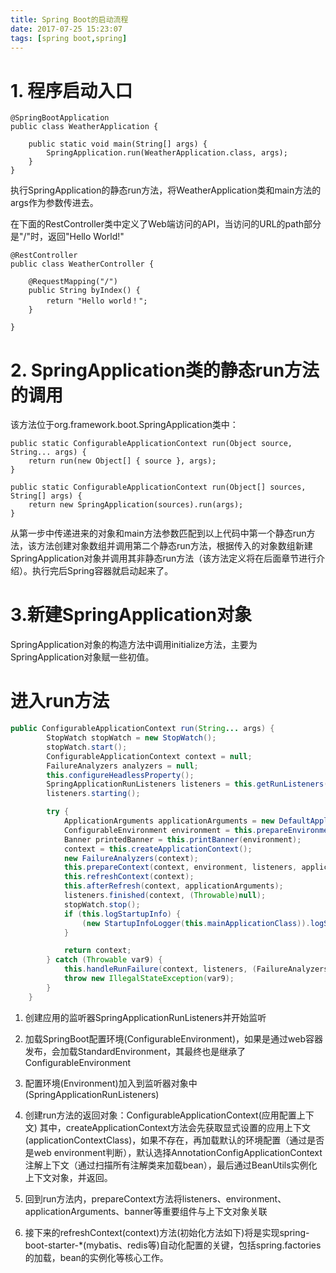 ```yaml
---
title: Spring Boot的启动流程
date: 2017-07-25 15:23:07
tags: [spring boot,spring]
---
```



# 1. 程序启动入口

```
@SpringBootApplication
public class WeatherApplication {

    public static void main(String[] args) {
        SpringApplication.run(WeatherApplication.class, args);
    }
}
```
执行SpringApplication的静态run方法，将WeatherApplication类和main方法的args作为参数传进去。

在下面的RestController类中定义了Web端访问的API，当访问的URL的path部分是"/"时，返回"Hello World!"

<!--more-->

```
@RestController
public class WeatherController {

    @RequestMapping("/")
    public String byIndex() {
        return "Hello world！";
    }

}
```
# 2. SpringApplication类的静态run方法的调用

该方法位于org.framework.boot.SpringApplication类中：

```
public static ConfigurableApplicationContext run(Object source, String... args) {
    return run(new Object[] { source }, args);
}

public static ConfigurableApplicationContext run(Object[] sources, String[] args) {
    return new SpringApplication(sources).run(args);
}
```
从第一步中传递进来的对象和main方法参数匹配到以上代码中第一个静态run方法，该方法创建对象数组并调用第二个静态run方法，根据传入的对象数组新建SpringApplication对象并调用其非静态run方法（该方法定义将在后面章节进行介绍）。执行完后Spring容器就启动起来了。

# 3.新建SpringApplication对象
SpringApplication对象的构造方法中调用initialize方法，主要为SpringApplication对象赋一些初值。

# 进入run方法
``` java
public ConfigurableApplicationContext run(String... args) {
        StopWatch stopWatch = new StopWatch();
        stopWatch.start();
        ConfigurableApplicationContext context = null;
        FailureAnalyzers analyzers = null;
        this.configureHeadlessProperty();
        SpringApplicationRunListeners listeners = this.getRunListeners(args);
        listeners.starting();

        try {
            ApplicationArguments applicationArguments = new DefaultApplicationArguments(args);
            ConfigurableEnvironment environment = this.prepareEnvironment(listeners, applicationArguments);
            Banner printedBanner = this.printBanner(environment);
            context = this.createApplicationContext();
            new FailureAnalyzers(context);
            this.prepareContext(context, environment, listeners, applicationArguments, printedBanner);
            this.refreshContext(context);
            this.afterRefresh(context, applicationArguments);
            listeners.finished(context, (Throwable)null);
            stopWatch.stop();
            if (this.logStartupInfo) {
                (new StartupInfoLogger(this.mainApplicationClass)).logStarted(this.getApplicationLog(), stopWatch);
            }

            return context;
        } catch (Throwable var9) {
            this.handleRunFailure(context, listeners, (FailureAnalyzers)analyzers, var9);
            throw new IllegalStateException(var9);
        }
    }
```
1. 创建应用的监听器SpringApplicationRunListeners并开始监听

2. 加载SpringBoot配置环境(ConfigurableEnvironment)，如果是通过web容器发布，会加载StandardEnvironment，其最终也是继承了ConfigurableEnvironment
3. 配置环境(Environment)加入到监听器对象中(SpringApplicationRunListeners)

4. 创建run方法的返回对象：ConfigurableApplicationContext(应用配置上下文)
其中，createApplicationContext方法会先获取显式设置的应用上下文(applicationContextClass)，如果不存在，再加载默认的环境配置（通过是否是web environment判断），默认选择AnnotationConfigApplicationContext注解上下文（通过扫描所有注解类来加载bean），最后通过BeanUtils实例化上下文对象，并返回。

5. 回到run方法内，prepareContext方法将listeners、environment、applicationArguments、banner等重要组件与上下文对象关联

6. 接下来的refreshContext(context)方法(初始化方法如下)将是实现spring-boot-starter-*(mybatis、redis等)自动化配置的关键，包括spring.factories的加载，bean的实例化等核心工作。
   